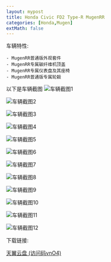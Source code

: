 ```yaml
---
layout: mypost
title: Honda Civic FD2 Type-R MugenRR
categories: [Honda,Mugen]
extMath: false
---
```


车辆特性:

```
- MugenRR普通版外观套件
- MugenRR专属碳纤维机顶盖
- MugenRR专属仪表盘及其座椅
- MugenRR普通版专属轮毂
```

以下是车辆截图
![车辆截图1](https://pic.imgdb.cn/item/62af5cd80947543129081dbc.jpg)

![车辆截图2](https://pic.imgdb.cn/item/62af5f2109475431290a5c21.jpg)

![车辆截图3](https://pic.imgdb.cn/item/62af5f2109475431290a5c36.jpg)

![车辆截图4](https://pic.imgdb.cn/item/62af5f2109475431290a5c00.jpg)

![车辆截图5](https://pic.imgdb.cn/item/62af5f2109475431290a5c05.jpg)

![车辆截图6](https://pic.imgdb.cn/item/62af5f2909475431290a688e.jpg)

![车辆截图7](https://pic.imgdb.cn/item/62af5f2909475431290a689e.jpg)

![车辆截图8](https://pic.imgdb.cn/item/62af5f2909475431290a68a7.jpg)

![车辆截图9](https://pic.imgdb.cn/item/62af5f2909475431290a68a7.jpg)

![车辆截图10](https://pic.imgdb.cn/item/62af5f2909475431290a6885.jpg)

![车辆截图11](https://pic.imgdb.cn/item/62af5f2c09475431290a6edd.jpg)

![车辆截图12](https://pic.imgdb.cn/item/62af5f2c09475431290a6ee9.jpg)

下载链接:

[天翼云盘 (访问码vnO4)](https://cloud.189.cn/t/6BBfymJ3Evqq)
